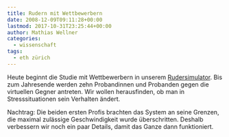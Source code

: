 ```yaml
---
title: Rudern mit Wettbewerbern
date: 2008-12-09T09:11:28+00:00
lastmod: 2017-10-31T23:25:44+00:00
author: Mathias Wellner
categories:
  - wissenschaft
tags:
  - eth zürich
---
```

Heute beginnt die Studie mit Wettbewerbern in unserem [Rudersimulator](http://www.sms.hest.ethz.ch/research/current-research-projects/robot-assisted-training-in-sports.html). Bis zum Jahresende werden zehn Probandinnen und Probanden gegen die virtuellen Gegner antreten. Wir wollen herausfinden, ob man in Stresssituationen sein Verhalten ändert.

Nachtrag: Die beiden ersten Profis brachten das System an seine Grenzen, die maximal zulässige Geschwindigkeit wurde überschritten. Deshalb verbessern wir noch ein paar Details, damit das Ganze dann funktioniert.